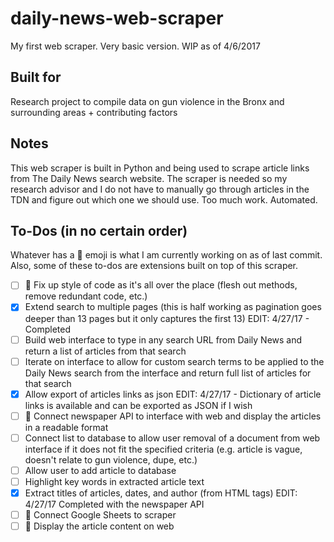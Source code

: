 # daily-news-web-scraper
My first web scraper. Very basic version. WIP as of 4/6/2017

## Built for

Research project to compile data on gun violence in the Bronx and surrounding areas + contributing factors

## Notes

This web scraper is built in Python and being used to scrape article links from The Daily News search website. The scraper is needed so my research advisor and I do not have to manually go through articles in the TDN and figure out which one we should use. Too much work. Automated.

## To-Dos (in no certain order)

Whatever has a :construction: emoji is what I am currently working on as of last commit. Also, some of these to-dos are extensions built on top of this scraper.

- [ ] :construction: Fix up style of code as it's all over the place (flesh out methods, remove redundant code, etc.)
- [X] Extend search to multiple pages (this is half working as pagination goes deeper than 13 pages but it only captures the first 13)
EDIT: 4/27/17 - Completed
- [ ] Build web interface to type in any search URL from Daily News and return a list of articles from that search
- [ ] Iterate on interface to allow for custom search terms to be applied to the Daily News search from the interface and return full list of articles for that search
- [X] Allow export of articles links as json
EDIT: 4/27/17 - Dictionary of article links is available and can be exported as JSON if I wish
- [ ] :construction: Connect newspaper API to interface with web and display the articles in a readable format
- [ ] Connect list to database to allow user removal of a document from web interface if it does not fit the specified criteria (e.g. article is vague, doesn't relate to gun violence, dupe, etc.)
- [ ] Allow user to add article to database
- [ ] Highlight key words in extracted article text
- [X] Extract titles of articles, dates, and author (from HTML tags)
EDIT: 4/27/17 Completed with the newspaper API
- [ ] :construction: Connect Google Sheets to scraper
- [ ] :construction: Display the article content on web
